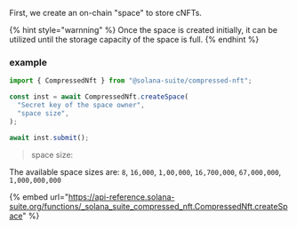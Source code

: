 First, we create an on-chain "space" to store cNFTs.

{% hint style="warnning" %} Once the space is created initially, it can be
utilized until the storage capacity of the space is full. {% endhint %}

### example

```ts
import { CompressedNft } from "@solana-suite/compressed-nft";

const inst = await CompressedNft.createSpace(
  "Secret key of the space owner",
  "space size",
);

await inst.submit();
```

> space size: 

The available space sizes are: `8`, `16,000`, `1,00,000`, `16,700,000`, `67,000,000`, `1,000,000,000`

{% embed
url="https://api-reference.solana-suite.org/functions/_solana_suite_compressed_nft.CompressedNft.createSpace"
%}
